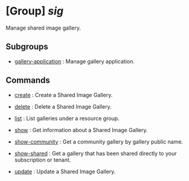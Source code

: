 # [Group] _sig_

Manage shared image gallery.

## Subgroups

- [gallery-application](/Commands/sig/gallery-application/readme.md)
: Manage gallery application.

## Commands

- [create](/Commands/sig/_create.md)
: Create a Shared Image Gallery.

- [delete](/Commands/sig/_delete.md)
: Delete a Shared Image Gallery.

- [list](/Commands/sig/_list.md)
: List galleries under a resource group.

- [show](/Commands/sig/_show.md)
: Get information about a Shared Image Gallery.

- [show-community](/Commands/sig/_show-community.md)
: Get a community gallery by gallery public name.

- [show-shared](/Commands/sig/_show-shared.md)
: Get a gallery that has been shared directly to your subscription or tenant.

- [update](/Commands/sig/_update.md)
: Update a Shared Image Gallery.
